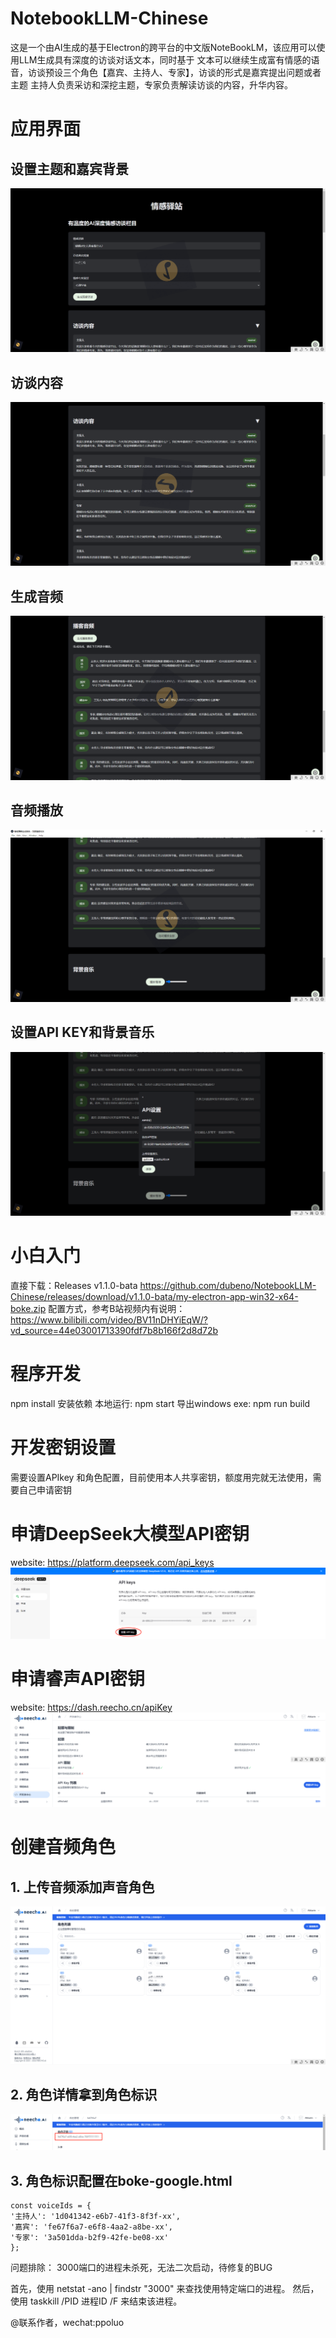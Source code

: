 # NotebookLLM-Chinese
这是一个由AI生成的基于Electron的跨平台的中文版NoteBookLM，该应用可以使用LLM生成具有深度的访谈对话文本，同时基于
文本可以继续生成富有情感的语音，访谈预设三个角色【嘉宾、主持人、专家】，访谈的形式是嘉宾提出问题或者主题
主持人负责采访和深挖主题，专家负责解读访谈的内容，升华内容。

# 应用界面
## 设置主题和嘉宾背景
![img.png](assets/img4.png)

## 访谈内容
![img.png](assets/img5.png)

## 生成音频
![img_4.png](assets/img_4.png)

## 音频播放
![img_4.png](assets/img_5.png)

## 设置API KEY和背景音乐
![img_3.png](assets/img_6.png)

# 小白入门
直接下载：Releases v1.1.0-bata
https://github.com/dubeno/NotebookLLM-Chinese/releases/download/v1.1.0-bata/my-electron-app-win32-x64-boke.zip
配置方式，参考B站视频内有说明：
https://www.bilibili.com/video/BV11nDHYiEqW/?vd_source=44e03001713390fdf7b8b166f2d8d72b

# 程序开发
npm install 安装依赖
本地运行: 
    npm start
导出windows exe: 
    npm run build
    
# 开发密钥设置

需要设置APIkey 和角色配置，目前使用本人共享密钥，额度用完就无法使用，需要自己申请密钥

# 申请DeepSeek大模型API密钥
website: https://platform.deepseek.com/api_keys
![img_2.png](assets/img_2.png)
# 申请睿声API密钥
website: https://dash.reecho.cn/apiKey
![img_3.png](assets/img_3.png)
# 创建音频角色
## 1. 上传音频添加声音角色
![img.png](assets/img.png)

## 2. 角色详情拿到角色标识
![img_1.png](assets/img_1.png)

## 3. 角色标识配置在boke-google.html
```
const voiceIds = {
'主持人': '1d041342-e6b7-41f3-8f3f-xx',
'嘉宾': 'fe67f6a7-e6f8-4aa2-a8be-xx',
'专家': '3a501dda-b2f9-42fe-be08-xx'
};
```

问题排除：
3000端口的进程未杀死，无法二次启动，待修复的BUG

首先，使用 netstat -ano | findstr "3000" 来查找使用特定端口的进程。
然后，使用 taskkill /PID 进程ID /F 来结束该进程。

@联系作者，wechat:ppoluo
